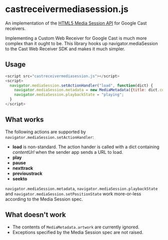 # castreceivermediasession.js
An implementation of the [HTML5 Media Session API](https://developer.mozilla.org/en-US/docs/Web/API/Media_Session_API) for Google Cast receivers.

Implementing a Custom Web Receiver for Google Cast is much more complex than it ought to be. This library hooks up navigator.mediaSession to the Cast Web Receiver SDK and makes it much simpler.

## Usage
``` javascript
<script src="castreceivermediasession.js"></script>
<script>
  navigator.mediaSession.setActionHandler("load", function(dict) {
    navigator.mediaSession.metadata = new MediaMetadata({title: dict.contentUrl});
    navigator.mediaSession.playbackState = "playing";
  }
</script>
```

## What works
The following actions are supported by ```navigator.mediaSession.setActionHandler```:
* **load** is non-standard. The action hander is called with a dict containing *contentUrl* when the sender app sends a URL to load.
* **play**
* **pause**
* **nexttrack**
* **previoustrack**
* **seekto**
  
```navigator.mediaSession.metadata```, ```navigator.mediaSession.playbackState``` and ```navigator.mediaSession.setPositionState``` work more-or-less according to the Media Session spec.

## What doesn't work
* The contents of ```MediaMetadata.artwork``` are currently ignored.
* Exceptions specified by the Media Session spec are not raised.
